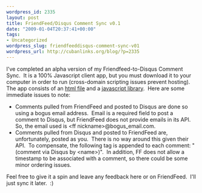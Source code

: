 ```yaml
--- 
wordpress_id: 2335
layout: post
title: FriendFeed/Disqus Comment Sync v0.1
date: "2009-01-04T20:37:41+00:00"
tags: 
- Uncategorized
wordpress_slug: friendfeeddisqus-comment-sync-v01
wordpress_url: http://cubanlinks.org/blog/?p=2335
---
```

I've completed an alpha version of my Friendfeed-to-Disqus Comment Sync.  It is a 100% Javascript client app, but you must download it to your computer in order to run (cross-domain scripting issues prevent hosting).  The app consists of an <a href="/ff2d/index.html">html file</a> and a <a href="/ff2d/prototype-1.6.0.3.js">javascript library</a>.  Here are some immediate issues to note:
<ul>
<li>Comments pulled from FriendFeed and posted to Disqus are done so using a bogus email address.  Email is a required field to post a comment to Disqus, but FriendFeed does not provide emails in its API.  So, the email used is &lt;ff nickname&gt;@bogus_email.com.</li>
<li>Comments pulled from Disqus and posted to FriendFeed are, unfortunately, posted as you.  There is no way around this given their API.  To compensate, the following tag is appended to each comment: "(comment via Disqus by &lt;name&gt;)".  In addition, FF does not allow a timestamp to be associated with a comment, so there could be some minor ordering issues.</li>
</ul>
Feel free to give it a spin and leave any feedback here or on FriendFeed.  I'll just sync it later.  :)
